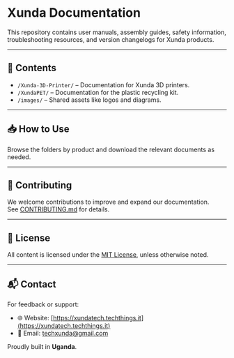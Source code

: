 # Xunda Documentation

This repository contains user manuals, assembly guides, safety information, troubleshooting resources, and version changelogs for Xunda products.

---

## 📂 Contents

- `/Xunda-3D-Printer/` – Documentation for Xunda 3D printers.
- `/XundaPET/` – Documentation for the plastic recycling kit.
- `/images/` – Shared assets like logos and diagrams.

---

## 📥 How to Use

Browse the folders by product and download the relevant documents as needed.

---

## 🤝 Contributing

We welcome contributions to improve and expand our documentation.  
See [CONTRIBUTING.md](CONTRIBUTING.md) for details.

---

## 📄 License

All content is licensed under the [MIT License](LICENSE), unless otherwise noted.

---

## 📬 Contact

For feedback or support:
- 🌐 Website: [https://xundatech.techthings.it](https://xundatech.techthings.it)
- 📧 Email: [techxunda@gmail.com](mailto:techxunda@gmail.com)

Proudly built in **Uganda**.
